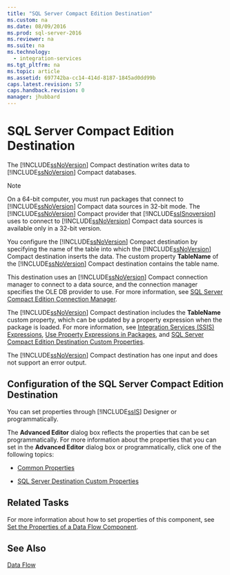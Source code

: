 ```yaml
---
title: "SQL Server Compact Edition Destination"
ms.custom: na
ms.date: 08/09/2016
ms.prod: sql-server-2016
ms.reviewer: na
ms.suite: na
ms.technology: 
  - integration-services
ms.tgt_pltfrm: na
ms.topic: article
ms.assetid: 697742ba-cc14-414d-8187-1845ad0dd99b
caps.latest.revision: 57
caps.handback.revision: 0
manager: jhubbard
---
```

# SQL Server Compact Edition Destination
The [!INCLUDE[ssNoVersion](../../Topics/TopicNameContainA/tokens/ssNoVersion_md.md)] Compact destination writes data to [!INCLUDE[ssNoVersion](../../Topics/TopicNameContainA/tokens/ssNoVersion_md.md)] Compact databases.  
  
> [!NOTE]  
>  On a 64-bit computer, you must run packages that connect to [!INCLUDE[ssNoVersion](../../Topics/TopicNameContainA/tokens/ssNoVersion_md.md)] Compact data sources in 32-bit mode. The [!INCLUDE[ssNoVersion](../../Topics/TopicNameContainA/tokens/ssNoVersion_md.md)] Compact provider that [!INCLUDE[ssISnoversion](../../Topics/TopicNameContainA/tokens/ssISnoversion_md.md)] uses to connect to [!INCLUDE[ssNoVersion](../../Topics/TopicNameContainA/tokens/ssNoVersion_md.md)] Compact data sources is available only in a 32-bit version.  
  
 You configure the [!INCLUDE[ssNoVersion](../../Topics/TopicNameContainA/tokens/ssNoVersion_md.md)] Compact destination by specifying the name of the table into which the [!INCLUDE[ssNoVersion](../../Topics/TopicNameContainA/tokens/ssNoVersion_md.md)] Compact destination inserts the data. The custom property **TableName** of the [!INCLUDE[ssNoVersion](../../Topics/TopicNameContainA/tokens/ssNoVersion_md.md)] Compact destination contains the table name.  
  
 This destination uses an [!INCLUDE[ssNoVersion](../../Topics/TopicNameContainA/tokens/ssNoVersion_md.md)] Compact connection manager to connect to a data source, and the connection manager specifies the OLE DB provider to use. For more information, see [SQL Server Compact Edition Connection Manager](../../Topics/TopicNameNotContainA/SQL-Server-Compact-Edition-Connection-Manager.md).  
  
 The [!INCLUDE[ssNoVersion](../../Topics/TopicNameContainA/tokens/ssNoVersion_md.md)] Compact destination includes the **TableName** custom property, which can be updated by a property expression when the package is loaded. For more information, see [Integration Services (SSIS) Expressions](../../Topics/TopicNameNotContainA/Integration-Services--SSIS--Expressions.md), [Use Property Expressions in Packages](../../Topics/TopicNameNotContainA/Use-Property-Expressions-in-Packages.md), and [SQL Server Compact Edition Destination Custom Properties](../../Topics/TopicNameNotContainA/SQL-Server-Compact-Edition-Destination-Custom-Properties.md).  
  
 The [!INCLUDE[ssNoVersion](../../Topics/TopicNameContainA/tokens/ssNoVersion_md.md)] Compact destination has one input and does not support an error output.  
  
## Configuration of the SQL Server Compact Edition Destination  
 You can set properties through [!INCLUDE[ssIS](../../Topics/TopicNameContainA/tokens/ssIS_md.md)] Designer or programmatically.  
  
 The **Advanced Editor** dialog box reflects the properties that can be set programmatically. For more information about the properties that you can set in the **Advanced Editor** dialog box or programmatically, click one of the following topics:  
  
-   [Common Properties](../../Topics/TopicNameNotContainA/Common-Properties.md)  
  
-   [SQL Server Destination Custom Properties](../../Topics/TopicNameNotContainA/SQL-Server-Destination-Custom-Properties.md)  
  
## Related Tasks  
 For more information about how to set properties of this component, see [Set the Properties of a Data Flow Component](../../Topics/TopicNameContainA/Set-the-Properties-of-a-Data-Flow-Component.md).  
  
## See Also  
 [Data Flow](../../Topics/TopicNameNotContainA/Data-Flow.md)